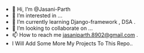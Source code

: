 - 👋 Hi, I’m @Jasani-Parth
- 👀 I’m interested in ...
- 🌱 I’m currently learning Django-framework , DSA .
- 💞️ I’m looking to collaborate on ...
- 📫 How to reach me jasaniparth.8902@gmail.com .
- I Will Add Some More My Projects To This Repo..

<!---
Jasani-Parth/Jasani-Parth is a ✨ special ✨ repository because its `README.md` (this file) appears on your GitHub profile.
You can click the Preview link to take a look at your changes.
--->
